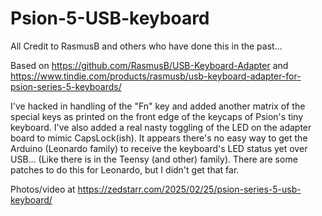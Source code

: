 # Psion-5-USB-keyboard
All Credit to RasmusB and others who have done this in the past...

Based on https://github.com/RasmusB/USB-Keyboard-Adapter and https://www.tindie.com/products/rasmusb/usb-keyboard-adapter-for-psion-series-5-keyboards/

I've hacked in handling of the "Fn" key and added another matrix of the special keys as printed on the front edge of the keycaps of Psion's tiny keyboard. I've also added a real nasty toggling of the LED on the adapter board to mimic CapsLock(ish). It appears there's no easy way to get the Arduino (Leonardo family) to receive the keyboard's LED status yet over USB... (Like there is in the Teensy (and other) family). There are some patches to do this for Leonardo, but I didn't get that far.

Photos/video at https://zedstarr.com/2025/02/25/psion-series-5-usb-keyboard/

